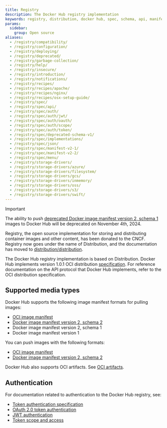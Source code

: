 ```yaml
---
title: Registry
description: The Docker Hub registry implementation 
keywords: registry, distribution, docker hub, spec, schema, api, manifest, auth
params:
  sidebar:
    group: Open source
aliases:
  - /registry/compatibility/
  - /registry/configuration/
  - /registry/deploying/
  - /registry/deprecated/
  - /registry/garbage-collection/
  - /registry/help/
  - /registry/insecure/
  - /registry/introduction/
  - /registry/notifications/
  - /registry/recipes/
  - /registry/recipes/apache/
  - /registry/recipes/nginx/
  - /registry/recipes/osx-setup-guide/
  - /registry/spec/
  - /registry/spec/api/
  - /registry/spec/auth/
  - /registry/spec/auth/jwt/
  - /registry/spec/auth/oauth/
  - /registry/spec/auth/scope/
  - /registry/spec/auth/token/
  - /registry/spec/deprecated-schema-v1/
  - /registry/spec/implementations/
  - /registry/spec/json/
  - /registry/spec/manifest-v2-1/
  - /registry/spec/manifest-v2-2/
  - /registry/spec/menu/
  - /registry/storage-drivers/
  - /registry/storage-drivers/azure/
  - /registry/storage-drivers/filesystem/
  - /registry/storage-drivers/gcs/
  - /registry/storage-drivers/inmemory/
  - /registry/storage-drivers/oss/
  - /registry/storage-drivers/s3/
  - /registry/storage-drivers/swift/
---
```


> [!IMPORTANT]
>
> The ability to push [deprecated Docker image manifest version 2, schema 1](https://distribution.github.io/distribution/spec/deprecated-schema-v1/) images to Docker Hub will be deprecated on November 4th, 2024.

Registry, the open source implementation for storing and distributing container
images and other content, has been donated to the CNCF. Registry now goes under
the name of Distribution, and the documentation has moved to
[distribution/distribution].

The Docker Hub registry implementation is based on Distribution. Docker Hub
implements version 1.0.1 OCI distribution [specification]. For reference
documentation on the API protocol that Docker Hub implements, refer to the OCI
distribution specification.

## Supported media types

Docker Hub supports the following image manifest formats for pulling images:

- [OCI image manifest]
- [Docker image manifest version 2, schema 2]
- Docker image manifest version 2, schema 1
- Docker image manifest version 1

You can push images with the following formats:

- [OCI image manifest]
- [Docker image manifest version 2, schema 2]

Docker Hub also supports OCI artifacts. See [OCI artifacts].

## Authentication

For documentation related to authentication to the Docker Hub registry, see:

- [Token authentication specification][token]
- [OAuth 2.0 token authentication][oauth2]
- [JWT authentication][jwt]
- [Token scope and access][scope]

<!-- links -->

[distribution/distribution]: https://distribution.github.io/distribution/
[specification]: https://github.com/opencontainers/distribution-spec/blob/v1.0.1/spec.md
[OCI image manifest]: https://github.com/opencontainers/image-spec/blob/main/manifest.md
[Docker image manifest version 2, schema 2]: https://distribution.github.io/distribution/spec/manifest-v2-2/
[OCI artifacts]: /docker-hub/oci-artifacts/
[oauth2]: https://distribution.github.io/distribution/spec/auth/oauth/
[jwt]: https://distribution.github.io/distribution/spec/auth/jwt/
[token]: https://distribution.github.io/distribution/spec/auth/token/
[scope]: https://distribution.github.io/distribution/spec/auth/scope/
